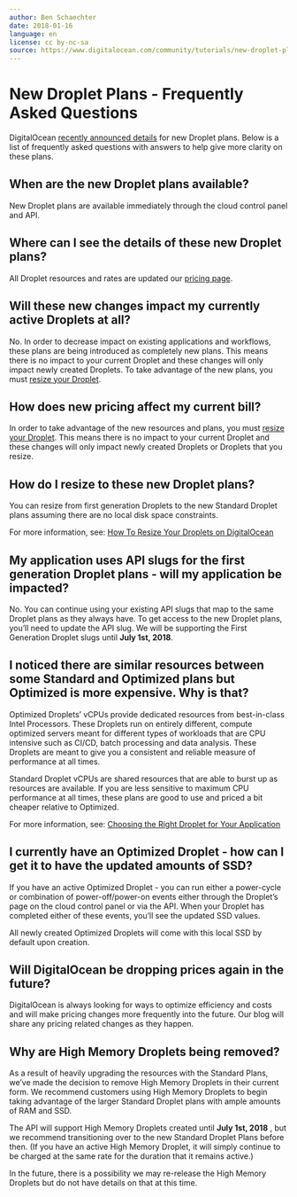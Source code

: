 ```yaml
---
author: Ben Schaechter
date: 2018-01-16
language: en
license: cc by-nc-sa
source: https://www.digitalocean.com/community/tutorials/new-droplet-plans-frequently-asked-questions
---
```


# New Droplet Plans - Frequently Asked Questions

DigitalOcean [recently announced details](https://blog.digitalocean.com/new-droplet-plans) for new Droplet plans. Below is a list of frequently asked questions with answers to help give more clarity on these plans.

## When are the new Droplet plans available?

New Droplet plans are available immediately through the cloud control panel and API.

## Where can I see the details of these new Droplet plans?

All Droplet resources and rates are updated our [pricing page](https://www.digitalocean.com/pricing/).

## Will these new changes impact my currently active Droplets at all?

No. In order to decrease impact on existing applications and workflows, these plans are being introduced as completely new plans. This means there is no impact to your current Droplet and these changes will only impact newly created Droplets. To take advantage of the new plans, you must [resize your Droplet](how-to-resize-your-droplets-on-digitalocean).

## How does new pricing affect my current bill?

In order to take advantage of the new resources and plans, you must [resize your Droplet](how-to-resize-your-droplets-on-digitalocean). This means there is no impact to your current Droplet and these changes will only impact newly created Droplets or Droplets that you resize.

## How do I resize to these new Droplet plans?

You can resize from first generation Droplets to the new Standard Droplet plans assuming there are no local disk space constraints.

For more information, see: [How To Resize Your Droplets on DigitalOcean](how-to-resize-your-droplets-on-digitalocean)

## My application uses API slugs for the first generation Droplet plans - will my application be impacted?

No. You can continue using your existing API slugs that map to the same Droplet plans as they always have. To get access to the new Droplet plans, you’ll need to update the API slug. We will be supporting the First Generation Droplet slugs until **July 1st, 2018**.

## I noticed there are similar resources between some Standard and Optimized plans but Optimized is more expensive. Why is that?

Optimized Droplets’ vCPUs provide dedicated resources from best-in-class Intel Processors. These Droplets run on entirely different, compute optimized servers meant for different types of workloads that are CPU intensive such as CI/CD, batch processing and data analysis. These Droplets are meant to give you a consistent and reliable measure of performance at all times.

Standard Droplet vCPUs are shared resources that are able to burst up as resources are available. If you are less sensitive to maximum CPU performance at all times, these plans are good to use and priced a bit cheaper relative to Optimized.

For more information, see: [Choosing the Right Droplet for Your Application](choosing-the-right-droplet-for-your-application)

## I currently have an Optimized Droplet - how can I get it to have the updated amounts of SSD?

If you have an active Optimized Droplet - you can run either a power-cycle or combination of power-off/power-on events either through the Droplet’s page on the cloud control panel or via the API. When your Droplet has completed either of these events, you’ll see the updated SSD values.

All newly created Optimized Droplets will come with this local SSD by default upon creation.

## Will DigitalOcean be dropping prices again in the future?

DigitalOcean is always looking for ways to optimize efficiency and costs and will make pricing changes more frequently into the future. Our blog will share any pricing related changes as they happen.

## Why are High Memory Droplets being removed?

As a result of heavily upgrading the resources with the Standard Plans, we’ve made the decision to remove High Memory Droplets in their current form. We recommend customers using High Memory Droplets to begin taking advantage of the larger Standard Droplet plans with ample amounts of RAM and SSD.

The API will support High Memory Droplets created until **July 1st, 2018** , but we recommend transitioning over to the new Standard Droplet Plans before then. (If you have an active High Memory Droplet, it will simply continue to be charged at the same rate for the duration that it remains active.)

In the future, there is a possibility we may re-release the High Memory Droplets but do not have details on that at this time.
